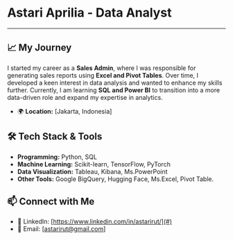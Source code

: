 # Astari Aprilia - Data Analyst<br>
---------------------------------------------------------------------------------

## 📈 My Journey
I started my career as a **Sales Admin**, where I was responsible for generating sales reports using **Excel and Pivot Tables**. Over time, I developed a keen interest in data analysis and wanted to enhance my skills further. Currently, I am learning **SQL and Power BI** to transition into a more data-driven role and expand my expertise in analytics.
- 🌍 **Location:** [Jakarta, Indonesia]

## 🛠️ Tech Stack & Tools
- **Programming:** Python, SQL
- **Machine Learning:** Scikit-learn, TensorFlow, PyTorch
- **Data Visualization:** Tableau, Kibana, Ms.PowerPoint
- **Other Tools:**  Google BigQuery, Hugging Face, Ms.Excel, Pivot Table.

## 📫 Connect with Me
- 🔗 LinkedIn: [https://www.linkedin.com/in/astarirut/](#)
- 📧 Email: [astarirut@gmail.com]
